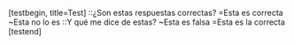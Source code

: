 [testbegin, title=Test]
::¿Son estas respuestas correctas?
=Esta es correcta
~Esta no lo es
::Y qué me dice de estas?
~Esta es falsa
=Esta es la correcta
[testend]
